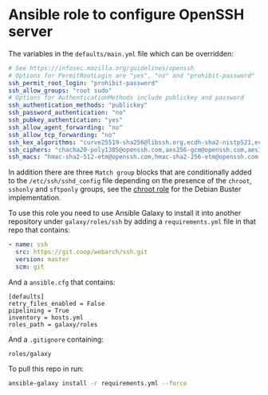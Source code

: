 # Ansible role to configure OpenSSH server

The variables in the `defaults/main.yml` file which can be overridden:

```yaml
# See https://infosec.mozilla.org/guidelines/openssh
# Options for PermitRootLogin are "yes", "no" and "prohibit-password"
ssh_permit_root_login: "prohibit-password"
ssh_allow_groups: "root sudo"
# Options for AuthenticationMethods include publickey and password
ssh_authentication_methods: "publickey"
ssh_password_authentication: "no"
ssh_pubkey_authentication: "yes"
ssh_allow_agent_forwarding: "no"
ssh_allow_tcp_forwarding: "no"
ssh_kex_algorithms: "curve25519-sha256@libssh.org,ecdh-sha2-nistp521,ecdh-sha2-nistp384,ecdh-sha2-nistp256,diffie-hellman-group-exchange-sha256"
ssh_ciphers: "chacha20-poly1305@openssh.com,aes256-gcm@openssh.com,aes128-gcm@openssh.com,aes256-ctr,aes192-ctr,aes128-ctr"
ssh_macs: "hmac-sha2-512-etm@openssh.com,hmac-sha2-256-etm@openssh.com,umac-128-etm@openssh.com,hmac-sha2-512,hmac-sha2-256,umac-128@openssh.com"
```

In addition there are three `Match group` blocks that are conditionally added to the `/etc/ssh/sshd_config` file depending on the presence of the `chroot`, `sshonly` and `sftponly` groups, see the [chroot role](https://git.coop/webarch/chroot) for the Debian Buster implementation.

To use this role you need to use Ansible Galaxy to install it into another repository under `galaxy/roles/ssh` by adding a `requirements.yml` file in that repo that contains:

```yml
- name: ssh
  src: https://git.coop/webarch/ssh.git
  version: master
  scm: git
```

And a `ansible.cfg` that contains:

```
[defaults]
retry_files_enabled = False
pipelining = True
inventory = hosts.yml
roles_path = galaxy/roles

```

And a `.gitignore` containing:

```
roles/galaxy
```

To pull this repo in run:

```bash
ansible-galaxy install -r requirements.yml --force 
```


